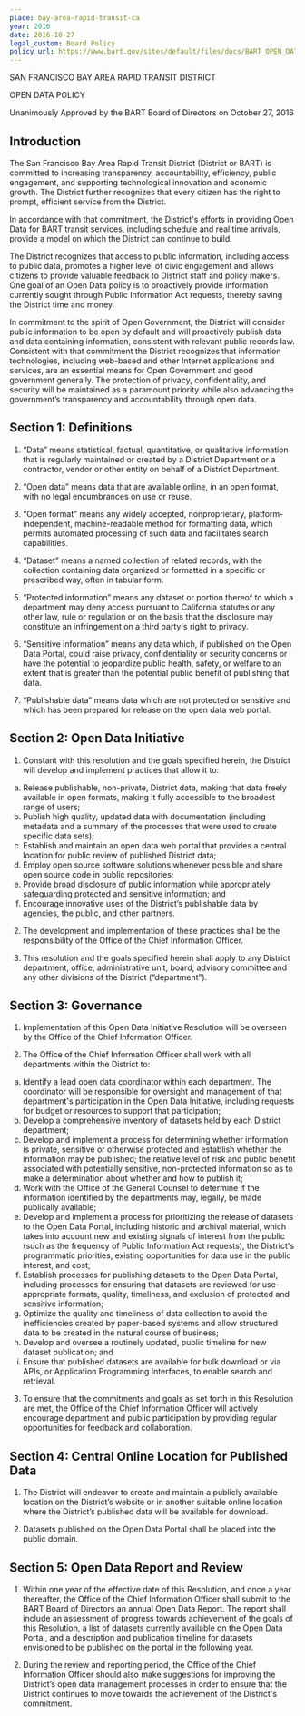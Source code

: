 ```yaml
---
place: bay-area-rapid-transit-ca
year: 2016
date: 2016-10-27
legal_custom: Board Policy
policy_url: https://www.bart.gov/sites/default/files/docs/BART_OPEN_DATA_POLICY_FINAL.pdf
---
```


SAN FRANCISCO BAY AREA RAPID TRANSIT DISTRICT

OPEN DATA POLICY

Unanimously Approved by the BART Board of Directors on October 27, 2016

## Introduction

The San Francisco Bay Area Rapid Transit District (District or BART) is committed to increasing transparency, accountability, efficiency, public engagement, and supporting technological innovation and economic growth. The District further recognizes that every citizen has the right to prompt, efficient service from the District.

In accordance with that commitment, the District's efforts in providing Open Data for BART transit services, including schedule and real time arrivals, provide a model on which the District can continue to build.

The District recognizes that access to public information, including access to public data, promotes a higher level of civic engagement and allows citizens to provide valuable feedback to District staff and policy makers. One goal of an Open Data policy is to proactively provide information currently sought through Public Information Act requests, thereby saving the District time and money.

In commitment to the spirit of Open Government, the District will consider public information to be open by default and will proactively publish data and data containing information, consistent with relevant public records law. Consistent with that commitment the District recognizes that information technologies, including web-based and other Internet applications and services, are an essential means for Open Government and good government generally. The protection of privacy, confidentiality, and security will be maintained as a paramount priority while also advancing the government’s transparency and accountability through open data.

## Section 1: Definitions

1. “Data” means statistical, factual, quantitative, or qualitative information that is regularly maintained or created by a District Department or a contractor, vendor or other entity on behalf of a District Department.

2. “Open data” means data that are available online, in an open format, with no legal encumbrances on use or reuse.

3. “Open format” means any widely accepted, nonproprietary, platform-independent, machine-readable method for formatting data, which permits automated processing of such data and facilitates search capabilities.

4. “Dataset” means a named collection of related records, with the collection containing data organized or formatted in a specific or prescribed way, often in tabular form.

5. “Protected information” means any dataset or portion thereof to which a department may deny access pursuant to California statutes or any other law, rule or regulation or on the basis that the disclosure may constitute an infringement on a third party's right to privacy.

6. “Sensitive information” means any data which, if published on the Open Data Portal, could raise privacy, confidentiality or security concerns or have the potential to jeopardize public health, safety, or welfare to an extent that is greater than the potential public benefit of publishing that data.

7. “Publishable data” means data which are not protected or sensitive and which has been prepared for release on the open data web portal.

## Section 2: Open Data Initiative

1. Constant with this resolution and the goals specified herein, the District will develop and implement practices that allow it to:

<ol type="a">
<li>Release publishable, non-private, District data, making that data freely available in open formats, making it fully accessible to the broadest range of users;</li>
<li>Publish high quality, updated data with documentation (including metadata and a summary of the processes that were used to create specific data sets);</li>
<li>Establish and maintain an open data web portal that provides a central location for public review of published District data;</li>
<li>Employ open source software solutions whenever possible and share open source code in public repositories;</li>
<li>Provide broad disclosure of public information while appropriately safeguarding protected and sensitive information; and</li>
<li>Encourage innovative uses of the District’s publishable data by agencies, the public, and other partners.</li>
</ol>

2. The development and implementation of these practices shall be the responsibility of the Office of the Chief Information Officer.

3. This resolution and the goals specified herein shall apply to any District department, office, administrative unit, board, advisory committee and any other divisions of the District (“department”).

## Section 3: Governance

1. Implementation of this Open Data Initiative Resolution will be overseen by the Office of the Chief Information Officer.

2. The Office of the Chief Information Officer shall work with all departments within the District to:

<ol type="a">
<li>Identify a lead open data coordinator within each department. The coordinator will be responsible for oversight and management of that department's participation in the Open Data Initiative, including requests for budget or resources to support that participation;</li>
<li>Develop a comprehensive inventory of datasets held by each District department;</li>
<li>Develop and implement a process for determining whether information is private, sensitive or otherwise protected and establish whether the information may be published; the relative level of risk and public benefit associated with potentially sensitive, non-protected information so as to make a determination about whether and how to publish it;</li>
<li>Work with the Office of the General Counsel to determine if the information identified by the departments may, legally, be made publically available;</li>
<li>Develop and implement a process for prioritizing the release of datasets to the Open Data Portal, including historic and archival material, which takes into account new and existing signals of interest from the public (such as the frequency of Public Information Act requests), the District's programmatic priorities, existing opportunities for data use in the public interest, and cost;</li>
<li>Establish processes for publishing datasets to the Open Data Portal, including processes for ensuring that datasets are reviewed for use-appropriate formats, quality, timeliness, and exclusion of protected and sensitive information;</li>
<li>Optimize the quality and timeliness of data collection to avoid the inefficiencies created by paper-based systems and allow structured data to be created in the natural course of business;</li>
<li>Develop and oversee a routinely updated, public timeline for new dataset publication; and</li>
<li>Ensure that published datasets are available for bulk download or via APIs, or Application Programming Interfaces, to enable search and retrieval.</li>
</ol>

3. To ensure that the commitments and goals as set forth in this Resolution are met, the Office of the Chief Information Officer will actively encourage department and public participation by providing regular opportunities for feedback and collaboration.

## Section 4: Central Online Location for Published Data

1. The District will endeavor to create and maintain a publicly available location on the District’s website or in another suitable online location where the District’s published data will be available for download.

2. Datasets published on the Open Data Portal shall be placed into the public domain.

## Section 5: Open Data Report and Review

1. Within one year of the effective date of this Resolution, and once a year thereafter, the Office of the Chief Information Officer shall submit to the BART Board of Directors an annual Open Data Report. The report shall include an assessment of progress towards achievement of the goals of this Resolution, a list of datasets currently available on the Open Data Portal, and a description and publication timeline for datasets envisioned to be published on the portal in the following year.

2. During the review and reporting period, the Office of the Chief Information Officer should also make suggestions for improving the District’s open data management processes in order to ensure that the District continues to move towards the achievement of the District's commitment.
